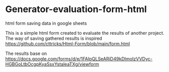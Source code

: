 # Generator-evaluation-form-html
html form saving data in google sheets

This is a simple html form created to evaluate the results of another project.
The way of saving gathered results is inspired https://github.com/cttricks/Html-Form/blob/main/form.html

The results base on https://docs.google.com/forms/d/e/1FAIpQLSeARiD49kDlmoIzVVDyc-HGBGoLtbOcgpKyaSsxYstaleaTXg/viewform
